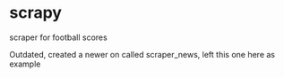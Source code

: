 # scrapy
scraper for football scores

Outdated, created a newer on called scraper_news, left this one here as example

